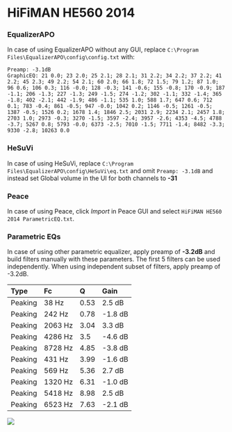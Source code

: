 # HiFiMAN HE560 2014

### EqualizerAPO
In case of using EqualizerAPO without any GUI, replace `C:\Program Files\EqualizerAPO\config\config.txt`
with:
```
Preamp: -3.1dB
GraphicEQ: 21 0.0; 23 2.0; 25 2.1; 28 2.1; 31 2.2; 34 2.2; 37 2.2; 41 2.2; 45 2.3; 49 2.2; 54 2.1; 60 2.0; 66 1.8; 72 1.5; 79 1.2; 87 1.0; 96 0.6; 106 0.3; 116 -0.0; 128 -0.3; 141 -0.6; 155 -0.8; 170 -0.9; 187 -1.1; 206 -1.3; 227 -1.3; 249 -1.5; 274 -1.2; 302 -1.1; 332 -1.4; 365 -1.8; 402 -2.1; 442 -1.9; 486 -1.1; 535 1.0; 588 1.7; 647 0.6; 712 0.1; 783 -0.4; 861 -0.5; 947 -0.0; 1042 0.2; 1146 -0.5; 1261 -0.5; 1387 -0.5; 1526 0.2; 1678 1.4; 1846 2.5; 2031 2.9; 2234 2.1; 2457 1.8; 2703 1.0; 2973 -0.3; 3270 -1.5; 3597 -2.4; 3957 -2.6; 4353 -4.5; 4788 -3.7; 5267 0.8; 5793 -0.0; 6373 -2.5; 7010 -1.5; 7711 -1.4; 8482 -3.3; 9330 -2.8; 10263 0.0
```

### HeSuVi
In case of using HeSuVi, replace `C:\Program Files\EqualizerAPO\config\HeSuVi\eq.txt` and omit `Preamp:
-3.1dB` and instead set Global volume in the UI for both channels to **-31**

### Peace
In case of using Peace, click *Import* in Peace GUI and select `HiFiMAN HE560 2014 ParametricEQ.txt`.

### Parametric EQs
In case of using other parametric equalizer, apply preamp of **-3.2dB** and build filters manually
with these parameters. The first 5 filters can be used independently.
When using independent subset of filters, apply preamp of -3.2dB.

| Type    | Fc      |    Q | Gain    |
|:--------|:--------|:-----|:--------|
| Peaking | 38 Hz   | 0.53 | 2.5 dB  |
| Peaking | 242 Hz  | 0.78 | -1.8 dB |
| Peaking | 2063 Hz | 3.04 | 3.3 dB  |
| Peaking | 4286 Hz | 3.5  | -4.6 dB |
| Peaking | 8728 Hz | 4.85 | -3.8 dB |
| Peaking | 431 Hz  | 3.99 | -1.6 dB |
| Peaking | 569 Hz  | 5.36 | 2.7 dB  |
| Peaking | 1320 Hz | 6.31 | -1.0 dB |
| Peaking | 5418 Hz | 8.98 | 2.5 dB  |
| Peaking | 6523 Hz | 7.63 | -2.1 dB |

![](https://raw.githubusercontent.com/jaakkopasanen/AutoEq/master/results/innerfidelity/sbaf-serious/HiFiMAN%20HE560%202014/HiFiMAN%20HE560%202014.png)
